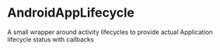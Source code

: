 AndroidAppLifecycle
===================

A small wrapper around activity lifecycles to provide actual Application lifecycle status with callbacks
